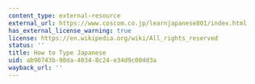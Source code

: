 ```yaml
---
content_type: external-resource
external_url: https://www.coscom.co.jp/learnjapanese801/index.html
has_external_license_warning: true
license: https://en.wikipedia.org/wiki/All_rights_reserved
status: ''
title: How to Type Japanese
uid: ab90743b-90da-4034-8c24-e34d9c00dd3a
wayback_url: ''
---
```

